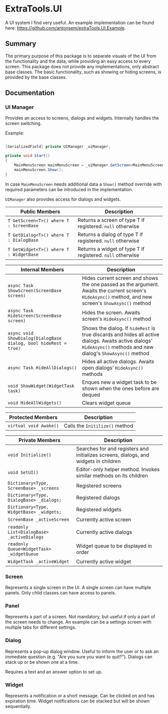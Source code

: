 # ExtraTools.UI

A UI system I find very useful. An example implementation can be found here:
https://github.com/antonsem/extraTools.UI.Example.

## Summary

The primary purpose of this package is to separate visuals of the UI from the functionality
and the data, while providing an easy access to every screen. This package does not provide
any implementations, only abstract base classes. The basic functionality, such as showing
or hiding screens, is provided by the base classes.

## Documentation

### UI Manager

Provides an access to screens, dialogs and widgets. Internally handles the screen
switching.

Example:

```csharp

[SerializedField] private UIManager _uiManager;

private void Start()
{
    MainMenuScreen mainMenuScreen = _uiManager.GetScreen<MainMenuScreen>();
    mainMenuScreen.Show();
}
```

In case `MainMenuScreen` needs additional data a `Show()` method override with required
parameters can be introduced in the implementation.

`UIManager` also provides access for dialogs and widgets.

| Public Members                          | Description                                                |
|-----------------------------------------|------------------------------------------------------------|
| `T GetScreen<T>() where T : ScreenBase` | Returns a screen of type T if registered. `null` otherwise |
| `T GetDialog<T>() where T : DialogBase` | Returns a dialog of type T if registered. `null` otherwise |
| `T GetWidget<T>() where T : WidgetBase` | Returns a widget of type T if registered. `null` otherwise |

| Internal Members                                                 | Description                                                                                                                                                       |
|------------------------------------------------------------------|-------------------------------------------------------------------------------------------------------------------------------------------------------------------|
| `async Task ShowScreen(ScreenBase screen)`                       | Hides current screen and shows the one passed as the argument. Awaits the current screen's `HideAsync()` method, and new screen's `ShowAsync()` method            |
| `async Task HideScreen(ScreenBase screen)`                       | Hides the screen. Awaits screen's `HideAsync()` method                                                                                                            |
| `async void ShowDialog(DialogBase dialog, bool hideRest = true)` | Shows the dialog. If `hideRest` is true discards and hides all active dialogs. Awaits active dialogs' `HideAsync()` methods and new dialog's `ShowAsync()` method |
| `async Task HideAllDialogs()`                                    | Hides all active dialogs. Awaits open dialogs' `HideAsync()` methods                                                                                              |
| `void ShowWidget(WidgetTask task)`                               | Enques new a widget task to be shown when the ones before are dequed                                                                                              |
| `void HideAllWidgets()`                                          | Clears widget queue                                                                                                                                               |

| Protected Members      | Description                    |
|------------------------|--------------------------------|
| `virtual void Awake()` | Calls the `Initilize()` method |

| Private Members                            | Description                                                                          |
|--------------------------------------------|--------------------------------------------------------------------------------------|
| `void Initialize()`                        | Searches for and registers and initializes screens, dialogs, and widgets in children |
| `void SetUI()`                             | Editor-only helper method. Invokes similar methods on its children                   |
| `Dictionary<Type, ScreenBase> _screens`    | Registered screens                                                                   |
| `Dictionary<Type, DialogBase> _dialogs;`   | Registered dialogs                                                                   |
| `Dictionary<Type, WidgetBase> _widgets;`   | Registered widgets                                                                   |
| `ScreenBase _activeScreen`                 | Currently active screen                                                              |
| `readonly List<DialogBase> _activeDialogs` | Currently active dialogs                                                             |
| `readonly Queue<WidgetTask> _widgetQueue`  | Widget queue to be displayed in order                                                |
| `WidgetTask _activeWidget`                 | Currently active widget                                                              |

### Screen

Represents a single screen in the UI. A single screen can have multiple panels. Only
child classes can have access to panels.

### Panel

Represents a part of a screen. Not mandatory, but useful if only a part of the screen needs
to change. An example can be a settings screen with multiple tabs for different settings.

### Dialog

Represents a pop-up dialog window. Useful to inform the user or to ask an immediate
question (e.g. "Are you sure you want to quit?"). Dialogs can stack up or be shown one at
a time.

Requires a text and an answer option to set up.

### Widget

Represents a notification or a short message. Can be clicked on and has expiration time.
Widget notifications can be stacked but will be shown sequentially.